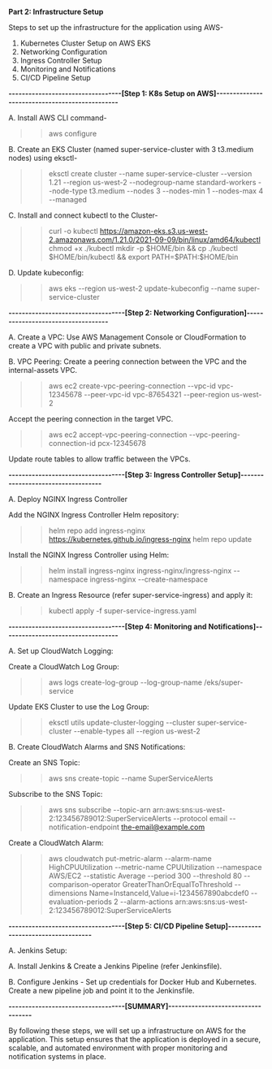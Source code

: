 **Part 2: Infrastructure Setup**

Steps to set up the infrastructure for the application using AWS-
1. Kubernetes Cluster Setup on AWS EKS
2. Networking Configuration
3. Ingress Controller Setup
4. Monitoring and Notifications
5. CI/CD Pipeline Setup
   
**----------------------------------[Step 1: K8s Setup on AWS]-----------------------------------------------**

A. Install AWS CLI command-
>> aws configure

B. Create an EKS Cluster (named super-service-cluster with 3 t3.medium nodes) using eksctl-
>> eksctl create cluster --name super-service-cluster --version 1.21 --region us-west-2 --nodegroup-name standard-workers --node-type t3.medium --nodes 3 --nodes-min 1 --nodes-max 4 --managed

C. Install and connect kubectl to the Cluster-
>> curl -o kubectl https://amazon-eks.s3.us-west-2.amazonaws.com/1.21.0/2021-09-09/bin/linux/amd64/kubectl
>> chmod +x ./kubectl
>> mkdir -p $HOME/bin && cp ./kubectl $HOME/bin/kubectl && export PATH=$PATH:$HOME/bin

D. Update kubeconfig:
>> aws eks --region us-west-2 update-kubeconfig --name super-service-cluster

**-----------------------------------[Step 2: Networking Configuration]-----------------------------------**

A. Create a VPC:
Use AWS Management Console or CloudFormation to create a VPC with public and private subnets.

B. VPC Peering:
Create a peering connection between the VPC and the internal-assets VPC.
>> aws ec2 create-vpc-peering-connection --vpc-id vpc-12345678 --peer-vpc-id vpc-87654321 --peer-region us-west-2

Accept the peering connection in the target VPC.
>> aws ec2 accept-vpc-peering-connection --vpc-peering-connection-id pcx-12345678

Update route tables to allow traffic between the VPCs.

**-----------------------------------[Step 3: Ingress Controller Setup]-----------------------------------**

A. Deploy NGINX Ingress Controller

Add the NGINX Ingress Controller Helm repository:
>> helm repo add ingress-nginx https://kubernetes.github.io/ingress-nginx
>> helm repo update

Install the NGINX Ingress Controller using Helm:
>> helm install ingress-nginx ingress-nginx/ingress-nginx --namespace ingress-nginx --create-namespace

B. Create an Ingress Resource (refer super-service-ingress) and apply it:
>> kubectl apply -f super-service-ingress.yaml

**-----------------------------------[Step 4: Monitoring and Notifications]-----------------------------------**

A. Set up CloudWatch Logging:

Create a CloudWatch Log Group:
>> aws logs create-log-group --log-group-name /eks/super-service

Update EKS Cluster to use the Log Group:
>> eksctl utils update-cluster-logging --cluster super-service-cluster --enable-types all --region us-west-2

B. Create CloudWatch Alarms and SNS Notifications:

Create an SNS Topic:
>> aws sns create-topic --name SuperServiceAlerts

Subscribe to the SNS Topic:
>> aws sns subscribe --topic-arn arn:aws:sns:us-west-2:123456789012:SuperServiceAlerts --protocol email --notification-endpoint the-email@example.com

Create a CloudWatch Alarm:
>> aws cloudwatch put-metric-alarm --alarm-name HighCPUUtilization --metric-name CPUUtilization --namespace AWS/EC2 --statistic Average --period 300 --threshold 80 --comparison-operator GreaterThanOrEqualToThreshold --dimensions Name=InstanceId,Value=i-1234567890abcdef0 --evaluation-periods 2 --alarm-actions arn:aws:sns:us-west-2:123456789012:SuperServiceAlerts

**-----------------------------------[Step 5: CI/CD Pipeline Setup]-----------------------------------**

A. Jenkins Setup:

A. Install Jenkins & Create a Jenkins Pipeline (refer Jenkinsfile).

B. Configure Jenkins - 
Set up credentials for Docker Hub and Kubernetes.
Create a new pipeline job and point it to the Jenkinsfile.

**-----------------------------------[SUMMARY]-----------------------------------**

By following these steps, we will set up a infrastructure on AWS for the application. 
This setup ensures that the application is deployed in a secure, scalable, and automated environment with proper monitoring and notification systems in place.
